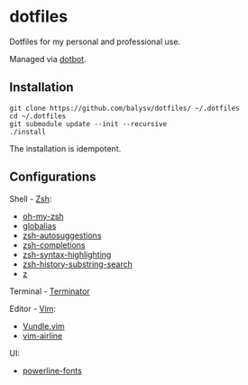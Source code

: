 # dotfiles

Dotfiles for my personal and professional use.

Managed via [dotbot](https://github.com/anishathalye/dotbot).

## Installation

```
git clone https://github.com/balysv/dotfiles/ ~/.dotfiles
cd ~/.dotfiles
git submodule update --init --recursive
./install
```

The installation is idempotent.

## Configurations

Shell - [Zsh](https://en.wikipedia.org/wiki/Z_shell):
- [oh-my-zsh](https://github.com/ohmyzsh/ohmyzsh)
- [globalias](https://github.com/ohmyzsh/ohmyzsh/tree/master/plugins/globalias)
- [zsh-autosuggestions](https://github.com/zsh-users/zsh-autosuggestions)
- [zsh-completions](https://github.com/zsh-users/zsh-completions)
- [zsh-syntax-highlighting](https://github.com/zsh-users/zsh-syntax-highlighting)
- [zsh-history-substring-search](https://github.com/zsh-users/zsh-history-substring-search)
- [z](https://github.com/rupa/z)

Terminal - [Terminator](https://terminator-gtk4.readthedocs.io/en/latest/)

Editor - [Vim](https://www.vim.org/):
- [Vundle.vim](https://github.com/VundleVim/Vundle.vim)
- [vim-airline](https://github.com/vim-airline/vim-airline)

UI:
- [powerline-fonts](https://github.com/powerline/fonts)
 

